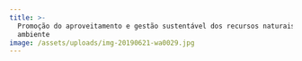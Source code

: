 ```yaml
---
title: >-
  Promoção do aproveitamento e gestão sustentável dos recursos naturais e do
  ambiente
image: /assets/uploads/img-20190621-wa0029.jpg
---
```


